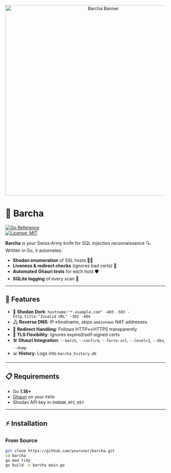 <p align="center">
  <img src="[https://raw.githubusercontent.com/youruser/barcha/main/banner.png](https://sdmntprnorthcentralus.oaiusercontent.com/files/00000000-63ac-622f-907d-c3131a842230/raw?se=2025-04-17T13%3A26%3A37Z&sp=r&sv=2024-08-04&sr=b&scid=246b7070-c341-58ac-b9de-c97cd8a66cd2&skoid=de76bc29-7017-43d4-8d90-7a49512bae0f&sktid=a48cca56-e6da-484e-a814-9c849652bcb3&skt=2025-04-16T21%3A27%3A13Z&ske=2025-04-17T21%3A27%3A13Z&sks=b&skv=2024-08-04&sig=xuYYFk5fLiKILoulz%2Bgl3V/UQevsRgaSwZoSJFZK9%2BE%3D)" alt="Barcha Banner" width="600"/>
</p>

# 🚀 Barcha

[![Go Reference](https://pkg.go.dev/badge/github.com/youruser/barcha.svg)](https://pkg.go.dev/github.com/youruser/barcha)  
[![License: MIT](https://img.shields.io/badge/License-MIT-blue.svg)](LICENSE)

**Barcha** is your Swiss‑Army knife for SQL Injection reconnaissance 🔍. Written in Go, it automates:

- **Shodan enumeration** of SSL hosts 🕵️‍♂️  
- **Liveness & redirect checks** (ignores bad certs) 🔄  
- **Automated Ghauri tests** for each host 🛡️  
- **SQLite logging** of every scan 🔖  

---

## 🌟 Features

- 📡 **Shodan Dork**: `hostname:"*.example.com" -403 -503 -http.title:"Invalid URL" -302 -404`  
- 🖧 **Reverse DNS**: IP→hostname, skips `amazonaws` NAT addresses  
- 🔀 **Redirect Handling**: Follows HTTP↔HTTPS transparently  
- 🔐 **TLS Flexibility**: Ignores expired/self‑signed certs  
- 🛠️ **Ghauri Integration**: `--batch`, `--confirm`, `--force-ssl`, `--level=3`, `--dbs`, `--dump`  
- 📊 **History**: Logs into `barcha_history.db`  

---

## 📋 Requirements

- Go **1.18+**  
- [Ghauri](https://github.com/r0oth3x49/ghauri) on your `PATH`  
- Shodan API key in `SHODAN_API_KEY`  

---

## ⚡ Installation

### From Source

```bash
git clone https://github.com/youruser/barcha.git
cd barcha
go mod tidy
go build -o barcha main.go
